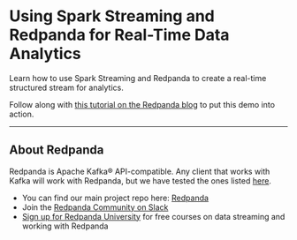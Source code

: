 # Using Spark Streaming and Redpanda for Real-Time Data Analytics

Learn how to use Spark Streaming and Redpanda to create a real-time structured stream for analytics.

Follow along with [this tutorial on the Redpanda blog](https://redpanda.com/blog/real-time-analytics-application-apache-spark-streaming) to put this demo into action. 

---------------

## About Redpanda 

Redpanda is Apache Kafka® API-compatible. Any client that works with Kafka will work with Redpanda, but we have tested the ones listed [here](https://docs.redpanda.com/docs/reference/faq/#what-clients-do-you-recommend-to-use-with-redpanda).

* You can find our main project repo here: [Redpanda](https://github.com/redpanda-data/redpanda)
* Join the [Redpanda Community on Slack](https://redpanda.com/slack)
* [Sign up for Redpanda University](https://university.redpanda.com/) for free courses on data streaming and working with Redpanda
